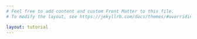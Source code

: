 ```yaml
---
# Feel free to add content and custom Front Matter to this file.
# To modify the layout, see https://jekyllrb.com/docs/themes/#overriding-theme-defaults

layout: tutorial
---
```

